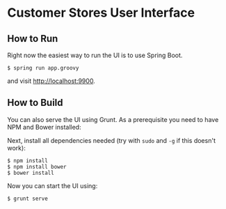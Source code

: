 Customer Stores User Interface
==============================

## How to Run

Right now the easiest way to run the UI is to use Spring Boot.

    $ spring run app.groovy
    
and visit [http://localhost:9900](http://localhost:9900).

## How to Build

You can also serve the UI using Grunt. As a prerequisite you need to have NPM and Bower installed:

Next, install all dependencies needed (try with `sudo` and `-g` if this doesn't work):

	$ npm install
	$ npm install bower
	$ bower install

Now you can start the UI using:

	$ grunt serve





